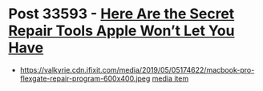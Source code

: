 # Post 33593 - [Here Are the Secret Repair Tools Apple Won’t Let You Have](https://www.ifixit.com/News/33593/heres-the-secret-repair-tool-apple-wont-let-you-have)

- https://valkyrie.cdn.ifixit.com/media/2019/05/05174622/macbook-pro-flexgate-repair-program-600x400.jpeg [media item](media-27381.md)